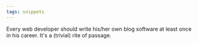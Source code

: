 ```yaml
---
tags: snippets
---
```


Every web developer should write his/her own blog software at least once in his career. It's a (trivial) rite of passage.
